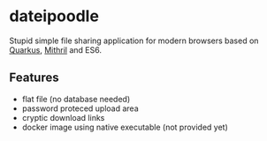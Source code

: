# dateipoodle

Stupid simple file sharing application for modern browsers based on [Quarkus](https://quarkus.io/), [Mithril](https://mithril.js.org/) and ES6.

## Features

* flat file (no database needed)
* password proteced upload area
* cryptic download links
* docker image using native executable (not provided yet)
